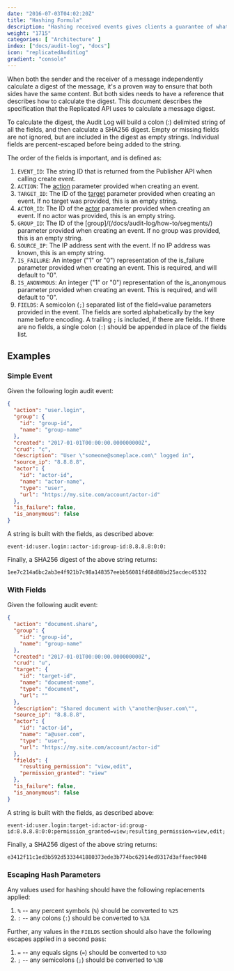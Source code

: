 ```yaml
---
date: "2016-07-03T04:02:20Z"
title: "Hashing Formula"
description: "Hashing received events gives clients a guarantee of what was written"
weight: "1715"
categories: [ "Architecture" ]
index: ["docs/audit-log", "docs"]
icon: "replicatedAuditLog"
gradient: "console"
---
```


When both the sender and the receiver of a message independently calculate a digest of the message, it's a proven way to ensure that both sides have the same content. But both sides needs to have a reference that describes how to calculate the digest. This document describes the specification that the Replicated API uses to calculate a message digest.

To calculate the digest, the Audit Log will build a colon (:) delimited string of all the fields, and then calculate a SHA256 digest. Empty or missing fields are not ignored, but are included in the digest as empty strings. Individual fields are percent-escaped before being added to the string.

The order of the fields is important, and is defined as:

1. `EVENT_ID`: The string ID that is returned from the Publisher API when calling create event.
1. `ACTION`: The [action](/docs/audit-log/how-to/event-model) parameter provided when creating an event.
1. `TARGET_ID`: The ID of the [target](/docs/audit-log/how-to/event-model/) parameter provided when creating an event. If no target was provided, this is an empty string.
1. `ACTOR_ID`: The ID of the [actor](/docs/audit-log/how-to/event-model/) parameter provided when creating an event. If no actor was provided, this is an empty string.
1. `GROUP_ID`: The ID of the [group]/(/docs/audit-log/how-to/segments/) parameter provided when creating an event. If no group was provided, this is an empty string.
1. `SOURCE_IP`: The IP address sent with the event. If no IP address was known, this is an empty string.
1. `IS_FAILURE`: An integer ("1" or "0") representation of the is_failure parameter provided when creating an event. This is required, and will default to "0".
1. `IS_ANONYMOUS`: An integer ("1" or "0") representation of the is_anonymous parameter provided when creating an event. This is required, and will default to "0".
1. `FIELDS`: A semicolon (`;`) separated list of the field=value parameters provided in the event. The fields are sorted alphabetically by the key name before encoding. A trailing `;` is included, if there are fields. If there are no fields, a single colon (`:`) should be appended in place of the fields list.


## Examples

### Simple Event
Given the following login audit event:
```json
{
  "action": "user.login",
  "group": {
    "id": "group-id",
    "name": "group-name"
  },
  "created": "2017-01-01T00:00:00.000000000Z",
  "crud": "c",
  "description": "User \"someone@someplace.com\" logged in",
  "source_ip": "8.8.8.8",
  "actor": {
    "id": "actor-id",
    "name": "actor-name",
    "type": "user",
    "url": "https://my.site.com/account/actor-id"
  },
  "is_failure": false,
  "is_anonymous": false
}
```

A string is built with the fields, as described above:
```
event-id:user.login::actor-id:group-id:8.8.8.8:0:0:
```

Finally, a SHA256 digest of the above string returns:
```
1ee7c214a6bc2ab3e4f921b7c98a148357eebb56081fd68d88bd25acdec45332
```

### With Fields
Given the following audit event:
```json
{
  "action": "document.share",
  "group": {
    "id": "group-id",
    "name": "group-name"
  },
  "created": "2017-01-01T00:00:00.000000000Z",
  "crud": "u",
  "target": {
    "id": "target-id",
    "name": "document-name",
    "type": "document",
    "url": ""
  },
  "description": "Shared document with \"another@user.com\"",
  "source_ip": "8.8.8.8",
  "actor": {
    "id": "actor-id",
    "name": "a@user.com",
    "type": "user",
    "url": "https://my.site.com/account/actor-id"
  },
  "fields": {
    "resulting_permission": "view,edit",
    "permission_granted": "view"
  },
  "is_failure": false,
  "is_anonymous": false
}
```

A string is built with the fields, as described above:
```
event-id:user.login:target-id:actor-id:group-id:8.8.8.8:0:0:permission_granted=view;resulting_permission=view,edit;
```

Finally, a SHA256 digest of the above string returns:
```
e3412f11c1ed3b592d5333441880373ede3b774bc62914ed9317d3affaec9048
```



### Escaping Hash Parameters

Any values used for hashing should have the following replacements applied:

1. `%` -- any percent symbols (`%`) should be converted to `%25`
1. `:` -- any colons (`:`) should be converted to `%3A`

Further, any values in the `FIELDS` section should also have the following escapes applied in a second pass:

1. `=` -- any equals signs (`=`) should be converted to `%3D`
1. `;` -- any semicolons (`;`) should be converted to `%3B`
